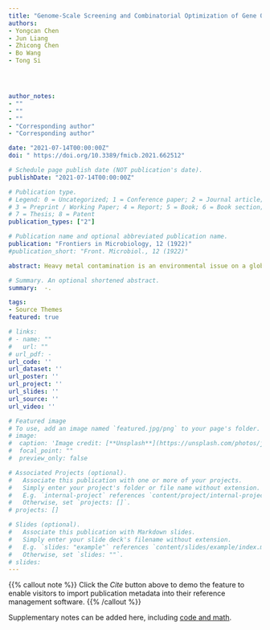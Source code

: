```yaml
---
title: "Genome-Scale Screening and Combinatorial Optimization of Gene Overexpression Targets to Improve Cadmium Tolerance in Saccharomyces cerevisiae"
authors:
- Yongcan Chen
- Jun Liang
- Zhicong Chen
- Bo Wang
- Tong Si




author_notes:
- ""
- ""
- ""
- "Corresponding author"
- "Corresponding author"

date: "2021-07-14T00:00:00Z"
doi: " https://doi.org/10.3389/fmicb.2021.662512"

# Schedule page publish date (NOT publication's date).
publishDate: "2021-07-14T00:00:00Z"

# Publication type.
# Legend: 0 = Uncategorized; 1 = Conference paper; 2 = Journal article;
# 3 = Preprint / Working Paper; 4 = Report; 5 = Book; 6 = Book section;
# 7 = Thesis; 8 = Patent
publication_types: ["2"]

# Publication name and optional abbreviated publication name.
publication: "Frontiers in Microbiology, 12 (1922)"
#publication_short: "Front. Microbiol., 12 (1922)"

abstract: Heavy metal contamination is an environmental issue on a global scale. Particularly, cadmium poses substantial threats to crop and human health. Saccharomyces cerevisiae is one of the model organisms to study cadmium toxicity and was recently engineered as a cadmium hyperaccumulator. Therefore, it is desirable to overcome the cadmium sensitivity of S. cerevisiae via genetic engineering for bioremediation applications. Here we performed genome-scale overexpression screening for gene targets conferring cadmium resistance in CEN.PK2-1c, an industrial S. cerevisiae strain. Seven targets were identified, including CAD1 and CUP1 that are known to improve cadmium tolerance, as well as CRS5, NRG1, PPH21, BMH1, and QCR6 that are less studied. In the wild-type strain, cadmium exposure activated gene transcription of CAD1, CRS5, CUP1, and NRG1 and repressed PPH21, as revealed by real-time quantitative PCR analyses. Furthermore, yeast strains that contained two overexpression mutations out of the seven gene targets were constructed. Synergistic improvement in cadmium tolerance was observed with episomal co-expression of CRS5 and CUP1. In the presence of 200 μM cadmium, the most resistant strain overexpressing both CAD1 and NRG1 exhibited a 3.6-fold improvement in biomass accumulation relative to wild type. This work provided a new approach to discover and optimize genetic engineering targets for increasing cadmium resistance in yeast.

# Summary. An optional shortened abstract.
summary:  -.

tags:
- Source Themes
featured: true

# links:
# - name: ""
#   url: ""
# url_pdf: -
url_code: ''
url_dataset: ''
url_poster: ''
url_project: ''
url_slides: ''
url_source: ''
url_video: ''

# Featured image
# To use, add an image named `featured.jpg/png` to your page's folder. 
# image:
#  caption: 'Image credit: [**Unsplash**](https://unsplash.com/photos/jdD8gXaTZsc)'
#  focal_point: ""
#  preview_only: false

# Associated Projects (optional).
#   Associate this publication with one or more of your projects.
#   Simply enter your project's folder or file name without extension.
#   E.g. `internal-project` references `content/project/internal-project/index.md`.
#   Otherwise, set `projects: []`.
# projects: []

# Slides (optional).
#   Associate this publication with Markdown slides.
#   Simply enter your slide deck's filename without extension.
#   E.g. `slides: "example"` references `content/slides/example/index.md`.
#   Otherwise, set `slides: ""`.
# slides:
---
```


{{% callout note %}}
Click the *Cite* button above to demo the feature to enable visitors to import publication metadata into their reference management software.
{{% /callout %}}

Supplementary notes can be added here, including [code and math](https://sourcethemes.com/academic/docs/writing-markdown-latex/).



